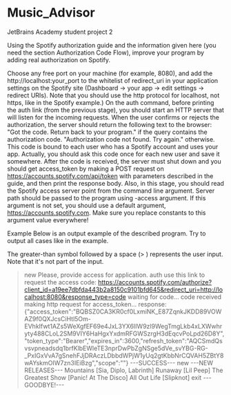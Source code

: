 # Music_Advisor
JetBrains Academy student project 2 

Using the Spotify authorization guide and the information given here (you need the section Authorization Code Flow), improve your program by adding real authorization on Spotify.

Choose any free port on your machine (for example, 8080), and add the http://localhost:your_port to the whitelist of redirect_uri in your application settings on the Spotify site (Dashboard -> your app -> edit settings -> redirect URIs).
Note that you should use the http protocol for localhost, not https, like in the Spotify example.)
On the auth command, before printing the auth link (from the previous stage), you should start an HTTP server that will listen for the incoming requests. When the user confirms or rejects the authorization, the server should return the following text to the browser:
"Got the code. Return back to your program." if the query contains the authorization code.
"Authorization code not found. Try again." otherwise.
This code is bound to each user who has a Spotify account and uses your app. Actually, you should ask this code once for each new user and save it somewhere.
After the code is received, the server must shut down and you should get access_token by making a POST request on https://accounts.spotify.com/api/token with parameters described in the guide, and then print the response body.
Also, in this stage, you should read the Spotify access server point from the command line argument. Server path should be passed to the program using -access argument. If this argument is not set, you should use a default argument, https://accounts.spotify.com. Make sure you replace constants to this argument value everywhere!

Example
Below is an output example of the described program. Try to output all cases like in the example.

The greater-than symbol followed by a space (> ) represents the user input. Note that it's not part of the input.

> new
Please, provide access for application.
> auth
use this link to request the access code:
https://accounts.spotify.com/authorize?client_id=a19ee7dbfda443b2a8150c9101bfd645&redirect_uri=http://localhost:8080&response_type=code
waiting for code...
code received
making http request for access_token...
response:
{"access_token":"BQBSZ0CA3KR0cf0LxmiNK_E87ZqnkJKDD89VOWAZ9f0QXJcsCiHtl5Om-EVhkIfwt1AZs5WeXgfEF69e4JxL3YX6IIW9zl9WegTmgLkb4xLXWwhryty488CLoL2SM9VIY6HaHgxYxdmRFGWSzrgH3dEqcvPoLpd26D8Y","token_type":"Bearer","expires_in":3600,"refresh_token":"AQCSmdQsvsvpneadsdq1brfKlbEWleTE3nprDwPbZgNSge5dVe_svYBG-RG-_PxIGxVvA7gSnehFJjDRAczLDbbdWPjW1yUq2gtKbbNrCQVAH5ZBtY8wAYskmOIW7zn3IEiBzg","scope":""}
---SUCCESS---
> new
---NEW RELEASES---
Mountains [Sia, Diplo, Labrinth]
Runaway [Lil Peep]
The Greatest Show [Panic! At The Disco]
All Out Life [Slipknot]
> exit
---GOODBYE!---
